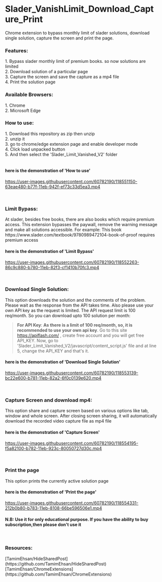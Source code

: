 # Slader_VanishLimit_Download_Capture_Print
 
Chrome extension to bypass monthly limit of slader solutions, download single solution, capture the screen and print the page.<br />

<h3>Features:</h3>
    1. Bypass slader monthly limit of premium books. so now solutions are limited<br />
    2. Download solution of a particular page<br />
    3. Capture the screen and save the capture as a mp4 file<br />
    4. Print the solution page<br />

<h3>Available Browsers: </h3>
    1. Chrome<br />
    2. Microsoft Edge<br />
    
<h3> How to use: </h3>
    1. Download this repository as zip then unzip<br />
    2. unzip it<br />
    3. go to chrome/edge extension page and enable developer mode<br />
    4. Click load unpacked button<br />
    5. And then select the 'Slader_Limit_Vanished_V2' folder<br /><br />
    
<h4>here is the demonstration of 'How to use'</h4>

https://user-images.githubusercontent.com/60782190/118551150-63eae480-b77f-11eb-942f-ef73c33d5ea3.mp4

<br/>
<h3> Limit Bypass: </h3>
    At slader, besides free books, there are also books which require premium access. This extension bypasses the paywall, remove the warning message and make all solutions accessible. For example: This book https://www.slader.com/textbook/9780989472104-book-of-proof requires premium access <br />
    
<h4>here is the demonstration of 'Limit Bypass'</h4>

https://user-images.githubusercontent.com/60782190/118552263-86c9c880-b780-11eb-82f3-cf1410b70fc3.mp4

<br />
<h3> Download Single Solution: </h3>
    This option downloads the solution and the comments of the problem. Please wait as the response from the API takes time. Also please use your own API key as the request is limited. The API request limit is 100 req/month. So you can download upto 100 solution per month:
<br />

> <b>For API Key</b>: <b>As there is a limit of 100 req/month, so, it is recommended to use your own api key</b>. Go to this site https://apiflash.com/ , create free account       and you will get free API_KEY. Now, go to 'Slader_Limit_Vanished_V2/javascript/content_script.js' file and at line 5, change the API_KEY and that's it. <br />
    
<h4>here is the demonstration of 'Download Single Solution'</h4>

https://user-images.githubusercontent.com/60782190/118553139-bc22e600-b781-11eb-82a2-6f0c0139e620.mp4

<br />
<h3> Capture Screen and download mp4: </h3>
   This option share and capture screen based on various options like tab, window and whole screen. After closing screen sharing, it will automatically download the recorded video capture file as mp4 file <br />
    
<h4>here is the demonstration of 'Capture Screen'</h4>

https://user-images.githubusercontent.com/60782190/118554195-f5a82100-b782-11eb-923c-80050727d30c.mp4

<br />
<h3> Print the page </h3>
   This option prints the currently active solution page <br />
    
<h4>here is the demonstration of 'Print the page'</h4>

https://user-images.githubusercontent.com/60782190/118554331-212b0b80-b783-11eb-8108-66be596506e1.mp4

<h4>N.B: Use it for only educational purpose. If you have the ability to buy subscription,then please don't use it</h4><br />

<h3> Resources: </h3>
     [TamimEhsan/HideSharedPost](https://github.com/TamimEhsan/HideSharedPost) <br />
     [TamimEhsan/ChromeExtensions](https://github.com/TamimEhsan/ChromeExtensions) <br />


